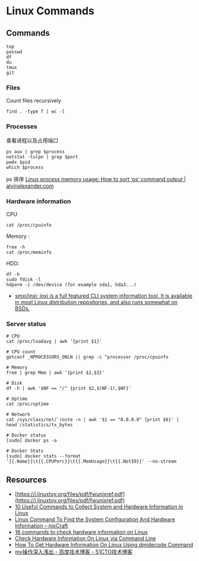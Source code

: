 # Linux Commands

## Commands

    top
    passwd
    df
    du
    tmux
    git

### Files

Count files recursively

    find . -type f | wc -l

### Processes

查看进程以及占用端口

    ps aux | grep $process
    netstat -tulpn | grep $port
    pwdx $pid
    which $process

ps 排序 [Linux process memory usage: How to sort ‘ps’ command output | alvinalexander.com](http://alvinalexander.com/linux/unix-linux-process-memory-sort-ps-command-cpu)

### Hardware information

CPU

    cat /proc/cpuinfo

Memory :

    free -h
    cat /proc/meminfo

HDD:

    df -h
    sudo fdisk -l
    hdparm -i /dev/device (for example sda1, hda3...)

- [smxi/inxi: inxi is a full featured CLI system information tool. It is available in most Linux distribution repositories, and also runs somewhat on BSDs.](https://github.com/smxi/inxi)

### Server status

    # CPU
    cat /proc/loadavg | awk '{print $1}'

    # CPU count
    getconf _NPROCESSORS_ONLN || grep -c ^processor /proc/cpuinfo

    # Memory
    free | grep Mem | awk '{print $2,$3}'

    # Disk
    df -h | awk '$NF == "/" {print $2,$(NF-1),$NF}'

    # Uptime
    cat /proc/uptime

    # Network
    cat /sys/class/net/`route -n | awk '$1 == "0.0.0.0" {print $8}' | head`/statistics/tx_bytes

    # Docker status
    [sudo] docker ps -a

    # Docker Stats
    [sudo] docker stats --format '{{.Name}}\t{{.CPUPerc}}\t{{.MemUsage}}\t{{.NetIO}}' --no-stream

## Resources

- [https://i.linuxtoy.org/files/pdf/fwunixref.pdf](https://i.linuxtoy.org/files/pdf/fwunixref.pdf)
- [10 Useful Commands to Collect System and Hardware Information in Linux](https://www.tecmint.com/commands-to-collect-system-and-hardware-information-in-linux/)
- [Linux Command To Find the System Configuration And Hardware Information – nixCraft](https://www.cyberciti.biz/faq/linux-command-to-find-the-system-configuration-and-hardware-information/)
- [16 commands to check hardware information on Linux](http://www.binarytides.com/linux-commands-hardware-info/)
- [Check Hardware Information On Linux via Command Line](https://www.maketecheasier.com/check-hardware-information-linux/)
- [How To Get Hardware Information On Linux Using dmidecode Command](http://www.thegeekstuff.com/2008/11/how-to-get-hardware-information-on-linux-using-dmidecode-command/)
- [mv操作深入浅出 - 百度技术博客 - 51CTO技术博客](http://baidutech.blog.51cto.com/4114344/743731)

